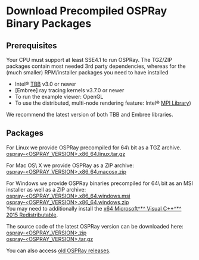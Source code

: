 Download Precompiled OSPRay Binary Packages
===========================================

Prerequisites
-------------

Your CPU must support at least SSE4.1 to run OSPRay. The TGZ/ZIP
packages contain most needed 3rd party dependencies, whereas for the
(much smaller) RPM/installer packages you need to have installed

- Intel® [TBB](https://www.threadingbuildingblocks.org/) v3.0 or newer
- [Embree] ray tracing kernels v3.7.0 or newer
- To run the example viewer: OpenGL
- To use the distributed, multi-node rendering feature: Intel® [MPI
  Library](https://software.intel.com/en-us/intel-mpi-library/))

We recommend the latest version of both TBB and Embree libraries.

Packages
--------

For Linux we provide OSPRay precompiled for 64\ bit as a TGZ archive.  
[ospray-<OSPRAY_VERSION>.x86_64.linux.tar.gz](https://github.com/ospray/OSPRay/releases/download/v<OSPRAY_VERSION>/ospray-<OSPRAY_VERSION>.x86_64.linux.tar.gz)

For Mac OS\ X we provide OSPRay as a ZIP archive:  
[ospray-<OSPRAY_VERSION>.x86_64.macosx.zip](https://github.com/ospray/OSPRay/releases/download/v<OSPRAY_VERSION>/ospray-<OSPRAY_VERSION>.x86_64.macosx.zip)

For Windows we provide OSPRay binaries precompiled for 64\ bit as an MSI
installer as well as a ZIP archive:  
[ospray-<OSPRAY_VERSION>.x86_64.windows.msi](https://github.com/ospray/OSPRay/releases/download/v<OSPRAY_VERSION>/ospray-<OSPRAY_VERSION>.x86_64.windows.msi)  
[ospray-<OSPRAY_VERSION>.x86_64.windows.zip](https://github.com/ospray/OSPRay/releases/download/v<OSPRAY_VERSION>/ospray-<OSPRAY_VERSION>.x86_64.windows.zip)  
You may need to additionally install the [x64 Microsoft^\*^ Visual C++^\*^ 2015
Redistributable](https://www.microsoft.com/download/details.aspx?id=53840).

The source code of the latest OSPRay version can be downloaded here:  
[ospray-<OSPRAY_VERSION>.zip](https://github.com/ospray/OSPRay/archive/v<OSPRAY_VERSION>.zip)  
[ospray-<OSPRAY_VERSION>.tar.gz](https://github.com/ospray/OSPRay/archive/v<OSPRAY_VERSION>.tar.gz)

You can also access [old OSPRay releases](https://github.com/ospray/OSPRay/releases).
